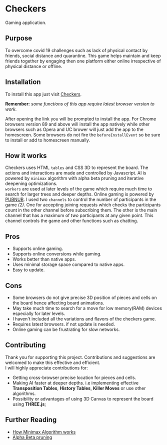 # Checkers
Gaming application.
## Purpose
To overcome covid 19 challenges such as lack of physical contact by friends, social distance and quarantine. This game helps maintain and keep friends together by engaging then one platform either online irrespective of physical distance or offline.
## Installation
To install this app just visit [Checkers](https://mark-code789.github.io/Checkers/).

**Remember:** 
_some functions of this app require latest browser version to work._

After opening the link you will be prompted to install the app. For Chrome browsers version 89 and above will install the app natively while other browsers such as Opera and UC brower will just add the app to the homescreen. Some browsers do not fire the `beforeInstallEvent` so be sure to install or add to homescreen manually.
## How it works
Checkers uses HTML `tables` and CSS 3D to represent the board. The actions and interactions are made and controlled by Javascript. 
AI is powered by `minimax` algorithm with alpha beta pruning and iterative deepening optimizations.  
`workers` are used at later levels of the game which require much time to search for larger trees and deeper depths. 
Online gaming is powered by [PUBNUB](https://www.pubnub.com). I used two `channels` to control the number of participants in the game _(2)_. One for accepting joining requests which checks the participants count in the other channel before subscribing them. The other is the main channel that has a maximum of _two_ participants at any given point. This channel controls the game and other functions such as chatting.
## Pros
- Supports online gaming. 
- Supports online conversions while gaming. 
- Works better than native apps.
- Uses minimal storage space compared to native apps.
- Easy to update.
## Cons
- Some browsers do not give precise 3D position of pieces and cells on the board hence affecting board animations. 
- May take much time to search for a move for low memory(RAM) devices especially for later levels. 
- I haven't included all the variations and flavors of the checkers game. 
- Requires latest browsers. if not update is needed.
- Online gaming can be frustrating for slow networks. 
## Contributing
Thank you for supporting this project. Contributions and suggestions are welcomed to make this effective and efficient.  
I will highly appreciate contributions for: 
- Getting cross-browser precise location for pieces and cells.
- Making AI faster at deeper depths. i.e implementing effective **Transposition Tables**, **History Tables**, **Killer Moves** or use other algorithms.
- Possibility or advantages of using 3D Canvas to represent the board using **THREE.js**;

## Further Reading
- [How Minimax Algorithm works](https://en.m.wikipedia.org/wiki/Minimax)
- [Alpha Beta pruning](https://en.m.wikipedia.org/wiki/Alpha%E2%80%93beta_pruning)
